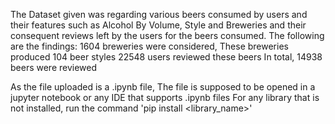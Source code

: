 The Dataset given was regarding various beers consumed by users and their features such as Alcohol By Volume, Style and Breweries and their consequent reviews left by the users for the beers consumed.
The following are the findings:
1604 breweries were considered, 
These breweries produced 104 beer styles
22548 users reviewed these beers
In total, 14938 beers were reviewed

As the file uploaded is a .ipynb file, The file is supposed to be opened in a jupyter notebook or any IDE that supports .ipynb files
For any library that is not installed, run the command 'pip install <library_name>'

